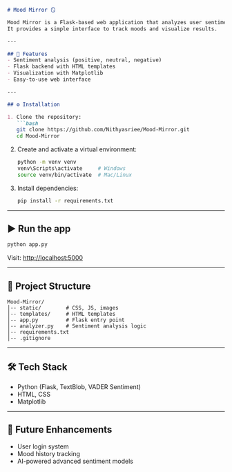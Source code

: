 ````markdown
# Mood Mirror 🪞

Mood Mirror is a Flask-based web application that analyzes user sentiment using **TextBlob** and **VADER Sentiment Analysis**.  
It provides a simple interface to track moods and visualize results.

---

## 🚀 Features
- Sentiment analysis (positive, neutral, negative)
- Flask backend with HTML templates
- Visualization with Matplotlib
- Easy-to-use web interface

---

## ⚙️ Installation

1. Clone the repository:
   ```bash
   git clone https://github.com/Nithyasriee/Mood-Mirror.git
   cd Mood-Mirror
````

2. Create and activate a virtual environment:

   ```bash
   python -m venv venv
   venv\Scripts\activate     # Windows
   source venv/bin/activate  # Mac/Linux
   ```

3. Install dependencies:

   ```bash
   pip install -r requirements.txt
   ```

---

## ▶️ Run the app

```bash
python app.py
```

Visit: [http://localhost:5000](http://localhost:5000)

---

## 📂 Project Structure

```
Mood-Mirror/
│-- static/        # CSS, JS, images
│-- templates/     # HTML templates
│-- app.py         # Flask entry point
│-- analyzer.py    # Sentiment analysis logic
│-- requirements.txt
│-- .gitignore
```

---

## 🛠️ Tech Stack

* Python (Flask, TextBlob, VADER Sentiment)
* HTML, CSS
* Matplotlib

---

## 📌 Future Enhancements

* User login system
* Mood history tracking
* AI-powered advanced sentiment models

````
